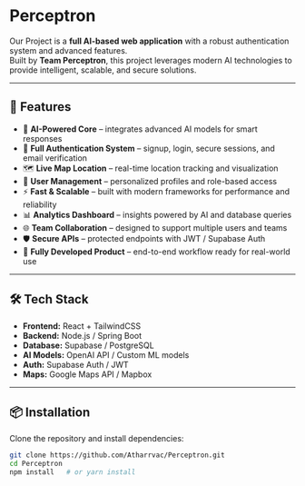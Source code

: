 # Perceptron

Our Project is a **full AI-based web application** with a robust authentication system and advanced features.  
Built by **Team Perceptron**, this project leverages modern AI technologies to provide intelligent, scalable, and secure solutions.

---

## 🚀 Features
- 🤖 **AI-Powered Core** – integrates advanced AI models for smart responses  
- 🔐 **Full Authentication System** – signup, login, secure sessions, and email verification  
- 🗺️ **Live Map Location** – real-time location tracking and visualization  
- 👥 **User Management** – personalized profiles and role-based access  
- ⚡ **Fast & Scalable** – built with modern frameworks for performance and reliability  
- 📊 **Analytics Dashboard** – insights powered by AI and database queries  
- 🌐 **Team Collaboration** – designed to support multiple users and teams  
- 🛡️ **Secure APIs** – protected endpoints with JWT / Supabase Auth  
- 🎯 **Fully Developed Product** – end-to-end workflow ready for real-world use  

---

## 🛠️ Tech Stack
- **Frontend:** React + TailwindCSS  
- **Backend:** Node.js / Spring Boot  
- **Database:** Supabase / PostgreSQL  
- **AI Models:** OpenAI API / Custom ML models  
- **Auth:** Supabase Auth / JWT  
- **Maps:** Google Maps API / Mapbox  

---

## 📦 Installation
Clone the repository and install dependencies:
```bash
git clone https://github.com/Atharrvac/Perceptron.git
cd Perceptron
npm install   # or yarn install
